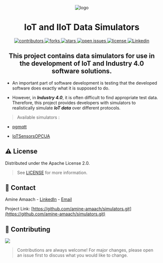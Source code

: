 <div align="center">

  <img src="https://patchmanager.com/wp-content/uploads/iot.png" alt="logo"/>
  <h1>IoT and IIoT Data Simulators</h1>

<!-- Badges -->
<p>
  <a href="https://github.com/amine-amaach/simulators/graphs/contributors">
    <img src="https://img.shields.io/github/contributors/amine-amaach/simulators?style=for-the-badge&logo=github" alt="contributors" />
  </a>
  <a href="https://github.com/amine-amaach/simulators/network/members">
    <img src="https://img.shields.io/github/forks/amine-amaach/simulators?style=for-the-badge&logo=github" alt="forks" />
  </a>
  <a href="https://github.com/amine-amaach/simulators/stargazers">
    <img src="https://img.shields.io/github/stars/amine-amaach/simulators?style=for-the-badge&logo=github" alt="stars" />
  </a>
  <a href="https://github.com/amine-amaach/simulators/issues/">
    <img src="https://img.shields.io/github/issues/amine-amaach/simulators?style=for-the-badge&logo=github" alt="open issues" />
  </a>
  <a href="https://github.com/amine-amaach/simulators/blob/main/LICENCE">
    <img src="https://img.shields.io/github/license/amine-amaach/simulators?style=for-the-badge&logo=apache" alt="license" />
  </a>
  <a href="https://www.linkedin.com/in/amine-amaach/">
    <img src="https://img.shields.io/badge/-LinkedIn-black.svg?style=for-the-badge&logo=linkedin&colorB=555" alt="Linkedin" />
  </a>
</p>
  
  <h2>
    This project contains data simulators for use in the development of IoT and Industry 4.0 software solutions.
  </h2>
</div>

* An important part of software development is testing that the developed software does exactly what it is supposed to do.

* However, in ***Industry 4.0***, it is often difficult to find appropriate test data. Therefore, this project provides developers with simulators to realistically simulate ***IoT data*** over different protocols.

> Available simulators : 

  * [pgmqtt](https://github.com/amine-amaach/simulators/tree/main/pgmqtt)
  
  * [IoTSensorsOPCUA](https://github.com/amine-amaach/simulators/tree/main/ioTSensorsOPCUA)

<!-- License -->
## ⚠️ License

Distributed under the Apache License 2.0.
  > See [LICENSE](https://github.com/amine-amaach/simulators/blob/main/LICENCE) for more information.

<!-- Contact -->
## 🤝 Contact

Amine Amaach - [LinkedIn](https://www.linkedin.com/in/amine-amaach/) - [Email](amine.amaach@um6p.ma)

Project Link: [https://github.com/amine-amaach/simulators.git](https://github.com/amine-amaach/simulators.git)

<!-- Contributing -->
## 👋 Contributing

<a href="https://github.com/amine-amaach/simulators/graphs/contributors">
  <img src="https://contrib.rocks/image?repo=amine-amaach/simulators" />
</a>


> Contributions are always welcome!
For major changes, please open an issue first to discuss what you would like to change.
